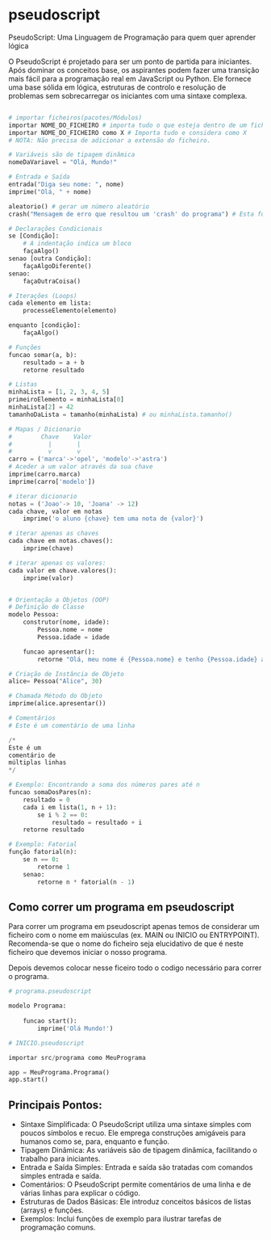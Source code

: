# pseudoscript
PseudoScript: Uma Linguagem de Programação para quem quer aprender lógica

O PseudoScript é projetado para ser um ponto de partida para iniciantes. Após dominar os conceitos base, os aspirantes podem fazer uma transição mais fácil para a programação real em JavaScript ou Python. Ele fornece uma base sólida em lógica, estruturas de controlo e resolução de problemas sem sobrecarregar os iniciantes com uma sintaxe complexa.

```python

# importar ficheiros(pacotes/Módulos)
importar NOME_DO_FICHEIRO # importa tudo o que esteja dentro de um ficheiro
importar NOME_DO_FICHEIRO como X # Importa tudo e considera como X
# NOTA: Não precisa de adicionar a extensão do ficheiro.

# Variáveis são de tipagem dinâmica
nomeDaVariavel = "Olá, Mundo!"

# Entrada e Saída
entrada("Diga seu nome: ", nome)
imprime("Olá, " + nome)

aleatorio() # gerar um número aleatório
crash("Mensagem de erro que resultou um 'crash' do programa") # Esta função serve para reportar erros aplicacionais que originam no encerramento do programa

# Declarações Condicionais
se [Condição]:
    # A indentação indica um bloco
    façaAlgo()
senao [outra Condição]:
    façaAlgoDiferente()
senao:
    façaOutraCoisa()

# Iterações (Loops)
cada elemento em lista:
    processeElemento(elemento)

enquanto [condição]:
    façaAlgo()

# Funções
funcao somar(a, b):
    resultado = a + b
    retorne resultado

# Listas
minhaLista = [1, 2, 3, 4, 5]
primeiroElemento = minhaLista[0]
minhaLista[2] = 42
tamanhoDaLista = tamanho(minhaLista) # ou minhaLista.tamanho()

# Mapas / Dicionario
#        Chave    Valor
#          |       |
#          v       v
carro = ('marca'->'opel', 'modelo'->'astra')
# Aceder a um valor através da sua chave
imprime(carro.marca)
imprime(carro['modelo'])

# iterar dicionario
notas = ('Joao'-> 10, 'Joana' -> 12)
cada chave, valor em notas
    imprime('o aluno {chave} tem uma nota de {valor}')

# iterar apenas as chaves
cada chave em notas.chaves():
    imprime(chave)

# iterar apenas os valores:
cada valor em chave.valores():
    imprime(valor)


# Orientação a Objetos (OOP)
# Definição de Classe
modelo Pessoa:
    construtor(nome, idade):
        Pessoa.nome = nome
        Pessoa.idade = idade

    funcao apresentar():
        retorne "Olá, meu nome é {Pessoa.nome} e tenho {Pessoa.idade} anos."

# Criação de Instância de Objeto
alice= Pessoa("Alice", 30)

# Chamada Método do Objeto
imprime(alice.apresentar())

# Comentários
# Este é um comentário de uma linha

/*
Este é um
comentário de
múltiplas linhas
*/

# Exemplo: Encontrando a soma dos números pares até n
funcao somaDosPares(n):
    resultado = 0
    cada i em lista(1, n + 1):
        se i % 2 == 0:
            resultado = resultado + i
    retorne resultado

# Exemplo: Fatorial
função fatorial(n):
    se n == 0:
        retorne 1
    senao:
        retorne n * fatorial(n - 1)

```

## Como correr um programa em pseudoscript
Para correr um programa em pseudoscript apenas temos de considerar um ficheiro
com o nome em maiúsculas (ex. MAIN ou INICIO ou ENTRYPOINT). Recomenda-se que o
nome do ficheiro seja elucidativo de que é neste ficheiro que devemos iniciar o 
nosso programa.

Depois devemos colocar nesse ficeiro todo o codigo necessário para correr o 
programa.

```python
# programa.pseudoscript

modelo Programa:
    
    funcao start():
        imprime('Olá Mundo!')

```

```python
# INICIO.pseudoscript

importar src/programa como MeuPrograma

app = MeuPrograma.Programa()
app.start()

```
## Principais Pontos:

- Sintaxe Simplificada: O PseudoScript utiliza uma sintaxe simples com poucos símbolos e recuo. Ele emprega construções amigáveis para humanos como se, para, enquanto e função.
- Tipagem Dinâmica: As variáveis são de tipagem dinâmica, facilitando o trabalho para iniciantes.
- Entrada e Saída Simples: Entrada e saída são tratadas com comandos simples entrada e saída.
- Comentários: O PseudoScript permite comentários de uma linha e de várias linhas para explicar o código.
- Estruturas de Dados Básicas: Ele introduz conceitos básicos de listas (arrays) e funções.
- Exemplos: Inclui funções de exemplo para ilustrar tarefas de programação comuns.
